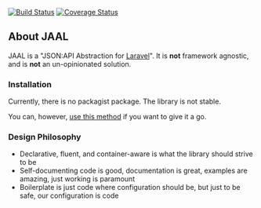 [![Build Status](https://travis-ci.org/dialinno/jaal.svg?branch=develop)][travis-ci-jaal]
[![Coverage Status](https://coveralls.io/repos/github/dialinno/jaal/badge.svg?branch=develop)][coveralls-jaal]

## About JAAL

JAAL is a "JSON:API Abstraction for [Laravel][laravel]". It is **not** framework agnostic, and is **not** an
un-opinionated solution.

### Installation

Currently, there is no packagist package. The library is not stable.

You can, however, [use this method](https://lornajane.net/posts/2014/use-a-github-branch-as-a-composer-dependency) if
you want to give it a go.


### Design Philosophy

- Declarative, fluent, and container-aware is what the library should strive to be
- Self-documenting code is good, documentation is great, examples are amazing, just working is paramount
- Boilerplate is just code where configuration should be, but just to be safe, our configuration is code

[travis-ci-jaal]: https://travis-ci.org/dialinno/jaal
[coveralls-jaal]: https://coveralls.io/github/dialinno/jaal?branch=develop
[laravel]: http://laravel.com/
